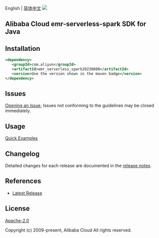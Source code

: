 English | [简体中文](README-CN.md)
![](https://aliyunsdk-pages.alicdn.com/icons/AlibabaCloud.svg)

## Alibaba Cloud emr-serverless-spark SDK for Java

## Installation

```xml
<dependency>
   <groupId>com.aliyun</groupId>
   <artifactId>emr_serverless_spark20230808</artifactId>
   <version>Use the version shown in the maven badge</version>
</dependency>
```

## Issues
[Opening an Issue](https://github.com/aliyun/alibabacloud-java-sdk/issues/new), Issues not conforming to the guidelines may be closed immediately.

## Usage
[Quick Examples](https://github.com/aliyun/alibabacloud-java-sdk/blob/master/docs/0-Examples-EN.md#quick-examples)

## Changelog
Detailed changes for each release are documented in the [release notes](./ChangeLog.txt).

## References
* [Latest Release](https://github.com/aliyun/alibabacloud-java-sdk/)

## License
[Apache-2.0](http://www.apache.org/licenses/LICENSE-2.0)

Copyright (c) 2009-present, Alibaba Cloud All rights reserved.